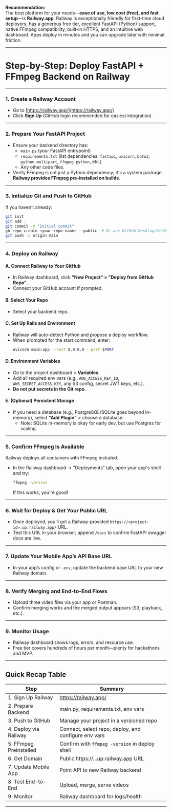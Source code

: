 <!-- ARCHIVED - DO NOT USE - Moved to archive September 10, 2025 -->
<!-- This file is historical documentation only. See main docs/ folder for current information -->

**Recommendation:**  
The best platform for your needs—**ease of use, low cost (free), and fast setup**—is **Railway.app**. Railway is exceptionally friendly for first-time cloud deployers, has a generous free tier, excellent FastAPI (Python) support, native FFmpeg compatibility, built-in HTTPS, and an intuitive web dashboard. Apps deploy in minutes and you can upgrade later with minimal friction.

***

# Step-by-Step: Deploy FastAPI + FFmpeg Backend on Railway

***

### 1. **Create a Railway Account**
- Go to [https://railway.app/](https://railway.app/)
- Click **Sign Up** (GitHub login recommended for easiest integration)

***

### 2. **Prepare Your FastAPI Project**

- Ensure your backend directory has:
  - `main.py` (your FastAPI entrypoint)
  - `requirements.txt` (list dependencies: `fastapi`, `uvicorn`, `boto3`, `python-multipart`, `ffmpeg-python`, etc.)
  - Any other code files.
- Verify FFmpeg is not just a Python dependency; it's a system package. **Railway provides FFmpeg pre-installed on builds**.

***

### 3. **Initialize Git and Push to GitHub**

If you haven’t already:
```bash
git init
git add .
git commit -m "Initial commit"
gh repo create <your-repo-name> --public  # Or use GitHub Desktop/GitHub web UI
git push -u origin main
```

***

### 4. **Deploy on Railway**

#### A. Connect Railway to Your GitHub
- In Railway dashboard, click **"New Project" > "Deploy from GitHub Repo"**.
- Connect your GitHub account if prompted.

#### B. Select Your Repo
- Select your backend repo.

#### C. Set Up Rails and Environment
- Railway will auto-detect Python and propose a deploy workflow.
- When prompted for the start command, enter:
  ```bash
  uvicorn main:app --host 0.0.0.0 --port $PORT
  ```

#### D. Environment Variables
- Go to the project dashboard > **Variables**.
- Add all required env vars (e.g., `AWS_ACCESS_KEY_ID`, `AWS_SECRET_ACCESS_KEY`, any S3 config, secret JWT keys, etc.).
- **Do not put secrets in the Git repo.**

#### E. (Optional) Persistent Storage
- If you need a database (e.g., PostgreSQL/SQLite goes beyond in-memory), select **"Add Plugin"** > choose a database.  
  - Note: SQLite in-memory is okay for early dev, but use Postgres for scaling.

***

### 5. **Confirm FFmpeg Is Available**

Railway deploys all containers with FFmpeg included.  
- In the Railway dashboard → "Deployments" tab, open your app's shell and try:
  ```bash
  ffmpeg -version
  ```
  If this works, you're good!

***

### 6. **Wait for Deploy & Get Your Public URL**

- Once deployed, you’ll get a Railway-provided `https://<project-id>.up.railway.app/` URL.
- Test this URL in your browser; append `/docs` to confirm FastAPI swagger docs are live.

***

### 7. **Update Your Mobile App’s API Base URL**

- In your app’s config or `.env`, update the backend base URL to your new Railway domain.

***

### 8. **Verify Merging and End-to-End Flows**
- Upload three video files via your app or Postman.
- Confirm merging works and the merged output appears (S3, playback, etc.).

***

### 9. **Monitor Usage**
- Railway dashboard shows logs, errors, and resource use.
- Free tier covers hundreds of hours per month—plenty for hackathons and MVP.

***

## **Quick Recap Table**

| Step                  | Summary                                               |
|-----------------------|------------------------------------------------------|
| 1. Sign Up Railway    | https://railway.app/                                 |
| 2. Prepare Backend    | main.py, requirements.txt, env vars                  |
| 3. Push to GitHub     | Manage your project in a versioned repo              |
| 4. Deploy via Railway | Connect, select repo, deploy, and configure env vars |
| 5. FFmpeg Preinstalled| Confirm with `ffmpeg -version` in deploy shell       |
| 6. Get Domain         | Public https://...up.railway.app URL                 |
| 7. Update Mobile App  | Point API to new Railway backend                     |
| 8. Test End-to-End    | Upload, merge, serve videos                          |
| 9. Monitor            | Railway dashboard for logs/health                    |

***